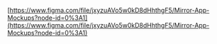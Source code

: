 [https://www.figma.com/file/jxyzuAVo5w0kD8dHhthgF5/Mirror-App-Mockups?node-id=0%3A1](https://www.figma.com/file/jxyzuAVo5w0kD8dHhthgF5/Mirror-App-Mockups?node-id=0%3A1)
